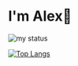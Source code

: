 # I'm Alex👋

<img alt = "my status" src = "https://github-readme-stats.vercel.app/api?username=alexmajumder"/>

[![Top Langs](https://github-readme-stats.vercel.app/api/top-langs/?username=alexmajumder)](https://github.com/alexmajumder/github-readme-stats)
